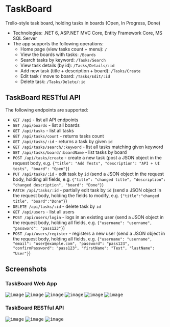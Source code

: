 # TaskBoard
Trello-style task board, holding tasks in boards (Open, In Progress, Done)

* Technologies: .NET 6, ASP.NET MVC Core, Entity Framework Core, MS SQL Server
* The app supports the following operations:
   - Home page (view tasks count + menu): `/`
   - View the boards with tasks: `/Boards`
   - Search tasks by keyword: `/Tasks/Search`
   - View task details (by id): `/Tasks/Details/:id`
   - Add new task (title + description + board): `/Tasks/Create`
   - Edit task / move to board: `/Tasks/Edit/:id`
   - Delete task: `/Tasks/Delete/:id`

## TaskBoard RESTful API
The following endpoints are supported:
 - `GET /api` - list all API endpoints
 - `GET /api/boards` - list all boards
 - `GET /api/tasks` - list all tasks
 - `GET /api/tasks/count` - returns tasks count
 - `GET /api/tasks/:id` - returns a task by given `id`
 - `GET /api/tasks/search/:keyword` - list all tasks matching given keyword
 - `GET /api/tasks/board/:boardName` - list tasks by board
 - `POST /api/tasks/create` - create a new task (post a JSON object in the request body, e.g. `{"title": "Add Tests", "description": "API + UI tests", "board": "Open"}`)
 - `PUT /api/tasks/:id` - edit task by `id` (send a JSON object in the request body, holding all fields, e.g. `{"title": "changed title", "description": "changed description", "board": "Done"}`)
 - `PATCH /api/tasks/:id` - partially edit task by `id` (send a JSON object in the request body, holding the fields to modify, e.g. `{"title":"changed title", "board":"Done"}`)
 - `DELETE /api/tasks/:id` - delete task by `id`
 - `GET /api/users` - list all users
 - `POST /api/users/login` - logs in an existing user (send a JSON object in the request body, holding all fields, e.g. `{"username": "username", "password": "pass123"}`)
 - `POST /api/users/register` - registers a new user (send a JSON object in the request body, holding all fields, e.g. `{"username": "username", "email": "user@example.com", "password": "pass123", "confirmPassword": "pass123", "firstName": "Test", "lastName": "User"}`)

## Screenshots

### TaskBoard Web App
<kbd>![image](https://user-images.githubusercontent.com/69080997/136532033-95b5d2e7-aa94-4a6e-b287-7ac19e5038c7.png)</kbd>
<kbd>![image](https://user-images.githubusercontent.com/69080997/136532515-056ee460-5c2c-466c-acab-db2a2f2e72d7.png)</kbd>
<kbd>![image](https://user-images.githubusercontent.com/69080997/136532672-6814afc2-0d0c-4059-b428-7dafaad3dcb5.png)</kbd>
<kbd>![image](https://user-images.githubusercontent.com/69080997/136533230-bb9dbdb8-8254-4663-b5c4-f24fe5b4d75b.png)</kbd>
<kbd>![image](https://user-images.githubusercontent.com/69080997/136532870-924f253f-3aef-4e4a-b8f8-b339cb146999.png)</kbd>
<kbd>![image](https://user-images.githubusercontent.com/69080997/136533398-0811e782-5395-4b39-9517-ea61397531ac.png)</kbd>

### TaskBoard RESTful API

<kbd>![image](https://user-images.githubusercontent.com/69080997/133220280-5935b769-fc0a-4d95-a292-828e382abdd1.png)</kbd>
<kbd>![image](https://user-images.githubusercontent.com/69080997/133220374-c9a58879-9b54-4042-b728-d6d9c2b6a1e5.png)</kbd>
<kbd>![image](https://user-images.githubusercontent.com/69080997/133220463-d4c9d910-73d0-49c9-86a2-df99ff6eadc1.png)</kbd>
